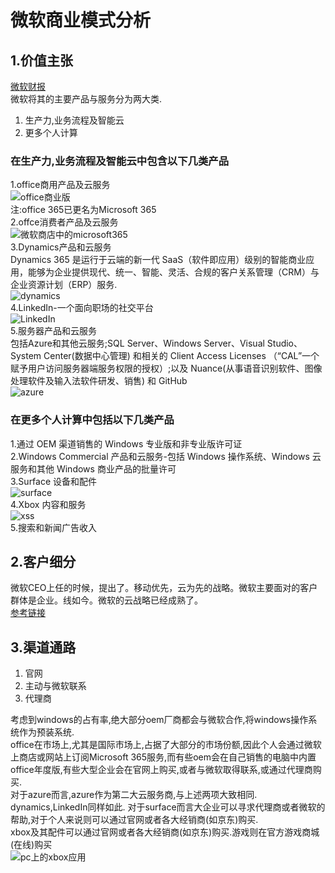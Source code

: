 # 微软商业模式分析

## 1.价值主张

[微软财报](https://www.sec.gov/ix?doc=/Archives/edgar/data/789019/000156459022026876/msft-10k_20220630.htm#ITEM_7_MANAGEMENTS_DISCUSSION_ANALYSIS_F)  
微软将其的主要产品与服务分为两大类.  

1. 生产力,业务流程及智能云
2. 更多个人计算

### 在生产力,业务流程及智能云中包含以下几类产品

1.office商用产品及云服务  
![office商业版](./office%E5%95%86%E4%B8%9A%E7%89%88.png)  
注:office 365已更名为Microsoft 365  
2.offce消费者产品及云服务  
![微软商店中的microsoft365](./offce%E4%B8%AA%E4%BA%BA%E7%89%88.png)  
3.Dynamics产品和云服务  
Dynamics 365 是运行于云端的新一代 SaaS（软件即应用）级别的智能商业应用，能够为企业提供现代、统一、智能、灵活、合规的客户关系管理（CRM）与企业资源计划（ERP）服务.  
![dynamics](./dynamics.jpg)  
4.LinkedIn-一个面向职场的社交平台  
![LinkedIn](./linkedin.png)  
5.服务器产品和云服务  
包括Azure和其他云服务;SQL Server、Windows Server、Visual Studio、System Center(数据中心管理) 和相关的 Client Access Licenses （“CAL”一个赋予用户访问服务器端服务权限的授权）;以及 Nuance(从事语音识别软件、图像处理软件及输入法软件研发、销售) 和 GitHub  
![azure](./azure.png)  

### 在更多个人计算中包括以下几类产品

1.通过 OEM 渠道销售的 Windows 专业版和非专业版许可证  
2.Windows Commercial 产品和云服务-包括 Windows 操作系统、Windows 云服务和其他 Windows 商业产品的批量许可  
3.Surface 设备和配件  
![surface](./surface-pro-9.png)  
4.Xbox 内容和服务  
![xss](./xss.png)  
5.搜索和新闻广告收入  

## 2.客户细分

微软CEO上任的时候，提出了。移动优先，云为先的战略。微软主要面对的客户群体是企业。线如今。微软的云战略已经成熟了。  
[参考链接](https://www.zhihu.com/question/447609526/answer/1763418426)  

## 3.渠道通路

1. 官网
2. 主动与微软联系
3. 代理商

考虑到windows的占有率,绝大部分oem厂商都会与微软合作,将windows操作系统作为预装系统.  
office在市场上,尤其是国际市场上,占据了大部分的市场份额,因此个人会通过微软上商店或网站上订阅Microsoft 365服务,而有些oem会在自己销售的电脑中内置office年度版,有些大型企业会在官网上购买,或者与微软取得联系,或通过代理商购买.  
对于azure而言,azure作为第二大云服务商,与上述两项大致相同.
dynamics,LinkedIn同样如此.
对于surface而言大企业可以寻求代理商或者微软的帮助,对于个人来说则可以通过官网或者各大经销商(如京东)购买.  
xbox及其配件可以通过官网或者各大经销商(如京东)购买.游戏则在官方游戏商城(在线)购买  
![pc上的xbox应用](./xbox.png)  

